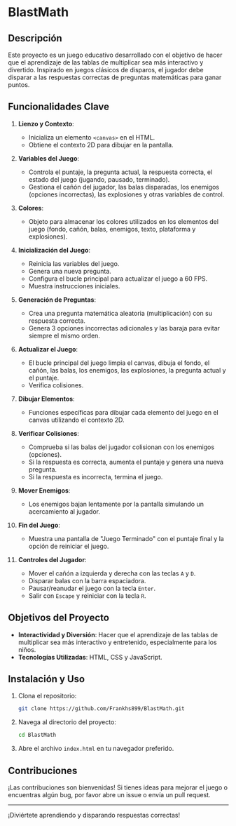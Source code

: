 # BlastMath

## Descripción

Este proyecto es un juego educativo desarrollado con el objetivo de hacer que el aprendizaje de las tablas de multiplicar sea más interactivo y divertido. Inspirado en juegos clásicos de disparos, el jugador debe disparar a las respuestas correctas de preguntas matemáticas para ganar puntos.

## Funcionalidades Clave

1. **Lienzo y Contexto**:
    - Inicializa un elemento `<canvas>` en el HTML.
    - Obtiene el contexto 2D para dibujar en la pantalla.

2. **Variables del Juego**:
    - Controla el puntaje, la pregunta actual, la respuesta correcta, el estado del juego (jugando, pausado, terminado).
    - Gestiona el cañón del jugador, las balas disparadas, los enemigos (opciones incorrectas), las explosiones y otras variables de control.

3. **Colores**:
    - Objeto para almacenar los colores utilizados en los elementos del juego (fondo, cañón, balas, enemigos, texto, plataforma y explosiones).

4. **Inicialización del Juego**:
    - Reinicia las variables del juego.
    - Genera una nueva pregunta.
    - Configura el bucle principal para actualizar el juego a 60 FPS.
    - Muestra instrucciones iniciales.

5. **Generación de Preguntas**:
    - Crea una pregunta matemática aleatoria (multiplicación) con su respuesta correcta.
    - Genera 3 opciones incorrectas adicionales y las baraja para evitar siempre el mismo orden.

6. **Actualizar el Juego**:
    - El bucle principal del juego limpia el canvas, dibuja el fondo, el cañón, las balas, los enemigos, las explosiones, la pregunta actual y el puntaje.
    - Verifica colisiones.

7. **Dibujar Elementos**:
    - Funciones específicas para dibujar cada elemento del juego en el canvas utilizando el contexto 2D.

8. **Verificar Colisiones**:
    - Comprueba si las balas del jugador colisionan con los enemigos (opciones).
    - Si la respuesta es correcta, aumenta el puntaje y genera una nueva pregunta.
    - Si la respuesta es incorrecta, termina el juego.

9. **Mover Enemigos**:
    - Los enemigos bajan lentamente por la pantalla simulando un acercamiento al jugador.

10. **Fin del Juego**:
    - Muestra una pantalla de "Juego Terminado" con el puntaje final y la opción de reiniciar el juego.

11. **Controles del Jugador**:
    - Mover el cañón a izquierda y derecha con las teclas `A` y `D`.
    - Disparar balas con la barra espaciadora.
    - Pausar/reanudar el juego con la tecla `Enter`.
    - Salir con `Escape` y reiniciar con la tecla `R`.

## Objetivos del Proyecto

- **Interactividad y Diversión**: Hacer que el aprendizaje de las tablas de multiplicar sea más interactivo y entretenido, especialmente para los niños.
- **Tecnologías Utilizadas**: HTML, CSS y JavaScript.

## Instalación y Uso

1. Clona el repositorio:
    ```bash
    git clone https://github.com/Frankhs899/BlastMath.git
    ```
2. Navega al directorio del proyecto:
    ```bash
    cd BlastMath
    ```
3. Abre el archivo `index.html` en tu navegador preferido.

## Contribuciones

¡Las contribuciones son bienvenidas! Si tienes ideas para mejorar el juego o encuentras algún bug, por favor abre un issue o envía un pull request.

---

¡Diviértete aprendiendo y disparando respuestas correctas!

